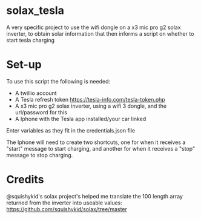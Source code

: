 # solax_tesla
A very specific project to use the wifi dongle on a x3 mic pro g2 solax inverter, to obtain solar information that then informs a script on whether to start tesla charging

# Set-up

To use this script the following is needed:
- A twillio account
- A Tesla refresh token https://tesla-info.com/tesla-token.php
- A x3 mic pro g2 solax inverter, using a wifi 3 dongle, and the url/password for this
- A Iphone with the Tesla app installed/your car linked

Enter variables as they fit in the credentials.json file

The Iphone will need to create two shortcuts, one for when it receives a "start" message to start charging, and
another for when it receives a "stop" message to stop charging.

# Credits
@squishykid's solax project's helped me translate the 100 length array returned from the inverter into useable values: https://github.com/squishykid/solax/tree/master
